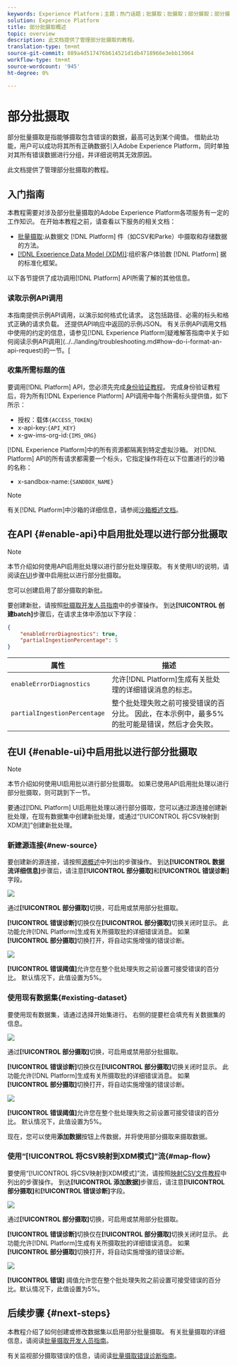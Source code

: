 ```yaml
---
keywords: Experience Platform；主题；热门话题；批摄取；批摄取；部分摄取；部分摄取；检索错误；检索错误；部分批摄取；部分批摄取；部分摄取；部分摄取；
solution: Experience Platform
title: 部分批摄取概述
topic: overview
description: 此文档提供了管理部分批摄取的教程。
translation-type: tm+mt
source-git-commit: 089a4d517476b614521d1db4718966e3ebb13064
workflow-type: tm+mt
source-wordcount: '945'
ht-degree: 0%

---
```



# 部分批摄取

部分批量摄取是指能够摄取包含错误的数据，最高可达到某个阈值。 借助此功能，用户可以成功将其所有正确数据引入Adobe Experience Platform，同时单独对其所有错误数据进行分组，并详细说明其无效原因。

此文档提供了管理部分批摄取的教程。

## 入门指南

本教程需要对涉及部分批量摄取的Adobe Experience Platform各项服务有一定的工作知识。 在开始本教程之前，请查看以下服务的相关文档：

- [批量摄取](./overview.md):从数据文 [!DNL Platform] 件（如CSV和Parke）中摄取和存储数据的方法。
- [[!DNL Experience Data Model (XDM)]](../../xdm/home.md):组织客户体验数 [!DNL Platform] 据的标准化框架。

以下各节提供了成功调用[!DNL Platform] API所需了解的其他信息。

### 读取示例API调用

本指南提供示例API调用，以演示如何格式化请求。 这包括路径、必需的标头和格式正确的请求负载。 还提供API响应中返回的示例JSON。 有关示例API调用文档中使用的约定的信息，请参见[!DNL Experience Platform]疑难解答指南中关于如何阅读示例API调用](../../landing/troubleshooting.md#how-do-i-format-an-api-request)的一节。[

### 收集所需标题的值

要调用[!DNL Platform] API，您必须先完成[身份验证教程](https://www.adobe.com/go/platform-api-authentication-en)。 完成身份验证教程后，将为所有[!DNL Experience Platform] API调用中每个所需标头提供值，如下所示：

- 授权：载体`{ACCESS_TOKEN}`
- x-api-key:`{API_KEY}`
- x-gw-ims-org-id:`{IMS_ORG}`

[!DNL Experience Platform]中的所有资源都隔离到特定虚拟沙箱。 对[!DNL Platform] API的所有请求都需要一个标头，它指定操作将在以下位置进行的沙箱的名称：

- x-sandbox-name:`{SANDBOX_NAME}`

>[!NOTE]
>
>有关[!DNL Platform]中沙箱的详细信息，请参阅[沙箱概述文档](../../sandboxes/home.md)。

## 在API {#enable-api}中启用批处理以进行部分批摄取

>[!NOTE]
>
>本节介绍如何使用API启用批处理以进行部分批处理获取。 有关使用UI的说明，请阅读[在UI](#enable-ui)步骤中启用批以进行部分批摄取。

您可以创建启用了部分摄取的新批。

要创建新批，请按照[批摄取开发人员指南](./api-overview.md)中的步骤操作。 到达&#x200B;**[!UICONTROL 创建batch]**&#x200B;步骤后，在请求主体中添加以下字段：

```json
{
    "enableErrorDiagnostics": true,
    "partialIngestionPercentage": 5
}
```

| 属性 | 描述 |
| -------- | ----------- |
| `enableErrorDiagnostics` | 允许[!DNL Platform]生成有关批处理的详细错误消息的标志。 |
| `partialIngestionPercentage` | 整个批处理失败之前可接受错误的百分比。 因此，在本示例中，最多5%的批可能是错误，然后才会失败。 |


## 在UI {#enable-ui}中启用批以进行部分批摄取

>[!NOTE]
>
>本节介绍如何使用UI启用批以进行部分批摄取。 如果已使用API启用批处理以进行部分批摄取，则可跳到下一节。

要通过[!DNL Platform] UI启用批处理以进行部分摄取，您可以通过源连接创建新批处理，在现有数据集中创建新批处理，或通过“[!UICONTROL 将CSV映射到XDM流]”创建新批处理。

### 新建源连接{#new-source}

要创建新的源连接，请按照[源概述](../../sources/home.md)中列出的步骤操作。 到达&#x200B;**[!UICONTROL 数据流详细信息]**&#x200B;步骤后，请注意&#x200B;**[!UICONTROL 部分摄取]**&#x200B;和&#x200B;**[!UICONTROL 错误诊断]**&#x200B;字段。

![](../images/batch-ingestion/partial-ingestion/configure-batch.png)

通过&#x200B;**[!UICONTROL 部分摄取]**&#x200B;切换，可启用或禁用部分批摄取。

**[!UICONTROL 错误诊断]**&#x200B;切换仅在&#x200B;**[!UICONTROL 部分摄取]**&#x200B;切换关闭时显示。 此功能允许[!DNL Platform]生成有关所摄取批的详细错误消息。 如果&#x200B;**[!UICONTROL 部分摄取]**&#x200B;切换打开，将自动实施增强的错误诊断。

![](../images/batch-ingestion/partial-ingestion/configure-batch-partial-ingestion-focus.png)

**[!UICONTROL 错误阈值]**&#x200B;允许您在整个批处理失败之前设置可接受错误的百分比。 默认情况下，此值设置为5%。

### 使用现有数据集{#existing-dataset}

要使用现有数据集，请通过选择开始集进行。 右侧的提要栏会填充有关数据集的信息。

![](../images/batch-ingestion/partial-ingestion/monitor-dataset.png)

通过&#x200B;**[!UICONTROL 部分摄取]**&#x200B;切换，可启用或禁用部分批摄取。

**[!UICONTROL 错误诊断]**&#x200B;切换仅在&#x200B;**[!UICONTROL 部分摄取]**&#x200B;切换关闭时显示。 此功能允许[!DNL Platform]生成有关所摄取批的详细错误消息。 如果&#x200B;**[!UICONTROL 部分摄取]**&#x200B;切换打开，将自动实施增强的错误诊断。

![](../images/batch-ingestion/partial-ingestion/monitor-dataset-partial-ingestion-focus.png)

**[!UICONTROL 错误阈值]**&#x200B;允许您在整个批处理失败之前设置可接受错误的百分比。 默认情况下，此值设置为5%。

现在，您可以使用&#x200B;**添加数据**&#x200B;按钮上传数据，并将使用部分摄取来摄取数据。

### 使用“[!UICONTROL 将CSV映射到XDM模式]”流{#map-flow}

要使用“[!UICONTROL 将CSV映射到XDM模式]”流，请按照[映射CSV文件教程](../tutorials/map-a-csv-file.md)中列出的步骤操作。 到达&#x200B;**[!UICONTROL 添加数据]**&#x200B;步骤后，请注意&#x200B;**[!UICONTROL 部分摄取]**&#x200B;和&#x200B;**[!UICONTROL 错误诊断]**&#x200B;字段。

![](../images/batch-ingestion/partial-ingestion/xdm-csv-workflow.png)

通过&#x200B;**[!UICONTROL 部分摄取]**&#x200B;切换，可启用或禁用部分批摄取。

**[!UICONTROL 错误诊断]**&#x200B;切换仅在&#x200B;**[!UICONTROL 部分摄取]**&#x200B;切换关闭时显示。 此功能允许[!DNL Platform]生成有关所摄取批的详细错误消息。 如果&#x200B;**[!UICONTROL 部分摄取]**&#x200B;切换打开，将自动实施增强的错误诊断。

![](../images/batch-ingestion/partial-ingestion/xdm-csv-workflow-partial-ingestion-focus.png)

**[!UICONTROL 错误]** 阈值允许您在整个批处理失败之前设置可接受错误的百分比。默认情况下，此值设置为5%。

## 后续步骤 {#next-steps}

本教程介绍了如何创建或修改数据集以启用部分批量摄取。 有关批量摄取的详细信息，请阅读[批量摄取开发人员指南](./api-overview.md)。

有关监视部分摄取错误的信息，请阅读[批量摄取错误诊断指南](../quality/error-diagnostics.md)。
